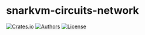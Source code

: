 # snarkvm-circuits-network

[![Crates.io](https://img.shields.io/crates/v/snarkvm-circuits-network.svg?color=neon)](https://crates.io/crates/snarkvm-circuits-network)
[![Authors](https://img.shields.io/badge/authors-Aleo-orange.svg)](https://aleo.org)
[![License](https://img.shields.io/badge/License-GPLv3-blue.svg)](./LICENSE.md)
